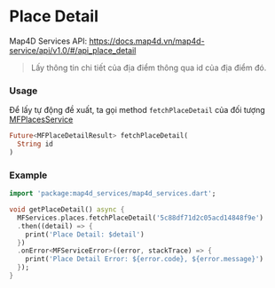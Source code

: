 # Place Detail

Map4D Services API: <https://docs.map4d.vn/map4d-service/api/v1.0/#/api_place_detail>

> Lấy thông tin chi tiết của địa điểm thông qua id của địa điểm đó.

### Usage

Để lấy tự động đề xuất, ta gọi method `fetchPlaceDetail` của đối tượng [MFPlacesService](https://pub.dev/documentation/map4d_services/latest/map4d_services/MFPlacesService-class.html)

```dart
Future<MFPlaceDetailResult> fetchPlaceDetail(
  String id
)
```

### Example

```dart
import 'package:map4d_services/map4d_services.dart';

void getPlaceDetail() async {
  MFServices.places.fetchPlaceDetail('5c88df71d2c05acd14848f9e')
  .then((detail) => {
    print('Place Detail: $detail')
  })
  .onError<MFServiceError>((error, stackTrace) => {
    print('Place Detail Error: ${error.code}, ${error.message}')
  });
}
```